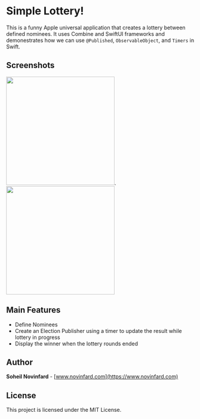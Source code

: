 # Simple Lottery!
This is a funny Apple universal application that creates a lottery between defined nominees. It uses Combine and SwiftUI frameworks and demonestrates how we can use `@Published`,  `ObservableObject`, and `Timers` in Swift.

## Screenshots
<img src="https://raw.githubusercontent.com/novinfard/SimpleLottery/main/Demo%20Images/demo-1.png" width="290">.<img src="https://raw.githubusercontent.com/novinfard/SimpleLottery/main/Demo%20Images/demo-2.png" width="290">

## Main Features
- Define Nominees
- Create an Election Publisher using a timer to update the result while lottery in progress
- Display the winner when the lottery rounds ended

## Author
**Soheil Novinfard** - [www.novinfard.com](https://www.novinfard.com)

## License
This project is licensed under the MIT License.
